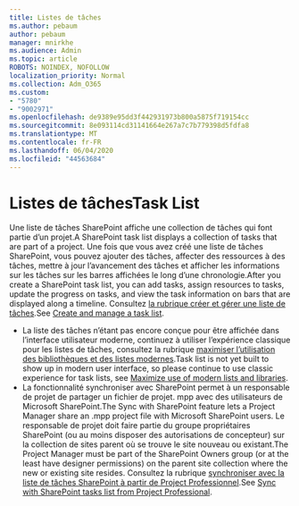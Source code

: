 ```yaml
---
title: Listes de tâches
ms.author: pebaum
author: pebaum
manager: mnirkhe
ms.audience: Admin
ms.topic: article
ROBOTS: NOINDEX, NOFOLLOW
localization_priority: Normal
ms.collection: Adm_O365
ms.custom:
- "5780"
- "9002971"
ms.openlocfilehash: de9389e95dd3f442931973b800a5875f719154cc
ms.sourcegitcommit: 8e093114cd31141664e267a7c7b779398d5fdfa8
ms.translationtype: MT
ms.contentlocale: fr-FR
ms.lasthandoff: 06/04/2020
ms.locfileid: "44563684"
---
```

# <a name="task-list"></a><span data-ttu-id="966bc-102">Listes de tâches</span><span class="sxs-lookup"><span data-stu-id="966bc-102">Task List</span></span>

<span data-ttu-id="966bc-103">Une liste de tâches SharePoint affiche une collection de tâches qui font partie d’un projet.</span><span class="sxs-lookup"><span data-stu-id="966bc-103">A SharePoint task list displays a collection of tasks that are part of a project.</span></span> <span data-ttu-id="966bc-104">Une fois que vous avez créé une liste de tâches SharePoint, vous pouvez ajouter des tâches, affecter des ressources à des tâches, mettre à jour l’avancement des tâches et afficher les informations sur les tâches sur les barres affichées le long d’une chronologie.</span><span class="sxs-lookup"><span data-stu-id="966bc-104">After you create a SharePoint task list, you can add tasks, assign resources to tasks, update the progress on tasks, and view the task information on bars that are displayed along a timeline.</span></span> <span data-ttu-id="966bc-105">Consultez [la rubrique créer et gérer une liste de tâches](https://support.microsoft.com/office/466ad207-46fd-4c77-9af1-41bc23cec21a).</span><span class="sxs-lookup"><span data-stu-id="966bc-105">See [Create and manage a task list](https://support.microsoft.com/office/466ad207-46fd-4c77-9af1-41bc23cec21a).</span></span>  

-   <span data-ttu-id="966bc-106">La liste des tâches n’étant pas encore conçue pour être affichée dans l’interface utilisateur moderne, continuez à utiliser l’expérience classique pour les listes de tâches, consultez la rubrique [maximiser l’utilisation des bibliothèques et des listes modernes](https://docs.microsoft.com/sharepoint/dev/transform/modernize-userinterface-lists-and-libraries).</span><span class="sxs-lookup"><span data-stu-id="966bc-106">Task list is not yet built to show up in modern user interface, so please continue to use classic experience for task lists, see [Maximize use of modern lists and libraries](https://docs.microsoft.com/sharepoint/dev/transform/modernize-userinterface-lists-and-libraries).</span></span>
-   <span data-ttu-id="966bc-107">La fonctionnalité synchroniser avec SharePoint permet à un responsable de projet de partager un fichier de projet. mpp avec des utilisateurs de Microsoft SharePoint.</span><span class="sxs-lookup"><span data-stu-id="966bc-107">The Sync with SharePoint feature lets a Project Manager share an .mpp project file with Microsoft SharePoint users.</span></span> <span data-ttu-id="966bc-108">Le responsable de projet doit faire partie du groupe propriétaires SharePoint (ou au moins disposer des autorisations de concepteur) sur la collection de sites parent où se trouve le site nouveau ou existant.</span><span class="sxs-lookup"><span data-stu-id="966bc-108">The Project Manager must be part of the SharePoint Owners group (or at the least have designer permissions) on the parent site collection where the new or existing site resides.</span></span> <span data-ttu-id="966bc-109">Consultez la rubrique [synchroniser avec la liste de tâches SharePoint à partir de Project Professionnel](https://docs.microsoft.com/office/troubleshoot/project/sync-with-tasks-from-project).</span><span class="sxs-lookup"><span data-stu-id="966bc-109">See [Sync with SharePoint tasks list from Project Professional](https://docs.microsoft.com/office/troubleshoot/project/sync-with-tasks-from-project).</span></span>
